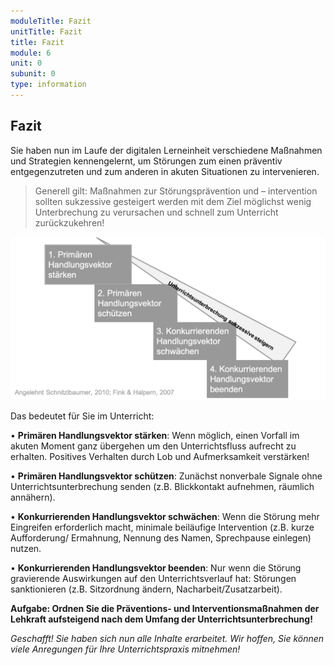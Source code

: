 ```yaml
---
moduleTitle: Fazit
unitTitle: Fazit
title: Fazit
module: 6
unit: 0
subunit: 0
type: information
---
```


## Fazit

Sie haben nun im Laufe der digitalen Lerneinheit verschiedene Maßnahmen und Strategien kennengelernt, um Störungen zum einen präventiv entgegenzutreten und zum anderen in akuten Situationen zu intervenieren. 

> Generell gilt:  Maßnahmen zur Störungsprävention und – intervention sollten sukzessive gesteigert werden mit dem Ziel möglichst wenig Unterbrechung zu verursachen und schnell zum Unterricht zurückzukehren!

![](00_Stufenmodell.png)

Das bedeutet für Sie im Unterricht: 

•	**Primären Handlungsvektor stärken**: Wenn möglich, einen Vorfall im akuten Moment ganz übergehen um den Unterrichtsfluss aufrecht zu erhalten. Positives Verhalten durch Lob und Aufmerksamkeit verstärken! 

•	**Primären Handlungsvektor schützen**: Zunächst nonverbale Signale ohne Unterrichtsunterbrechung senden (z.B. Blickkontakt aufnehmen, räumlich annähern).

•	**Konkurrierenden Handlungsvektor schwächen**: Wenn die Störung mehr Eingreifen erforderlich macht, minimale beiläufige Intervention (z.B. kurze Aufforderung/ Ermahnung, Nennung des Namen, Sprechpause einlegen) nutzen. 

•	**Konkurrierenden Handlungsvektor beenden**: Nur wenn die Störung gravierende Auswirkungen auf den Unterrichtsverlauf hat: Störungen sanktionieren (z.B. Sitzordnung ändern, Nacharbeit/Zusatzarbeit). 


**Aufgabe: Ordnen Sie die Präventions- und Interventionsmaßnahmen der Lehkraft aufsteigend nach dem Umfang der Unterrichtsunterbrechung!**

<orderquestion id="1"></orderquestion>




*Geschafft! Sie haben sich nun alle Inhalte erarbeitet. Wir hoffen, Sie können viele Anregungen für Ihre Unterrichtspraxis mitnehmen!*